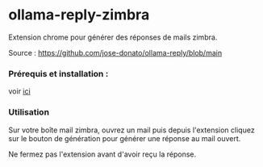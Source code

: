 # ollama-reply-zimbra

Extension chrome pour générer des réponses de mails zimbra. 

Source : https://github.com/jose-donato/ollama-reply/blob/main

### Prérequis et installation :

voir [ici](https://github.com/jose-donato/ollama-reply/blob/main/README.md#prerequisites)

### Utilisation

Sur votre boîte mail zimbra, ouvrez un mail puis depuis l'extension cliquez sur le bouton de génération pour générer une réponse au mail ouvert.

Ne fermez pas l'extension avant d'avoir reçu la réponse.
